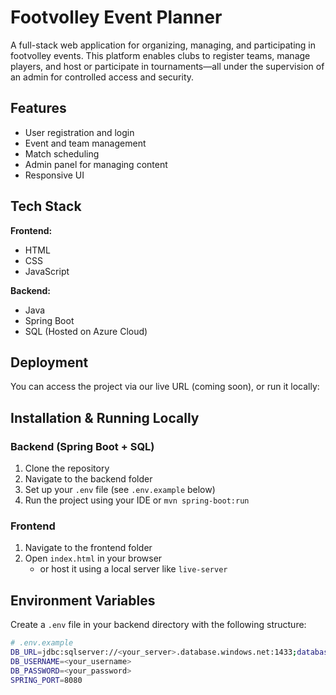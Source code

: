 # Footvolley Event Planner

A full-stack web application for organizing, managing, and participating in footvolley events.
This platform enables clubs to register teams, manage players,
and host or participate in tournaments—all under the supervision of an admin for controlled access and security.

## Features

- User registration and login
- Event and team management
- Match scheduling
- Admin panel for managing content
- Responsive UI

## Tech Stack

**Frontend:**

- HTML
- CSS
- JavaScript

**Backend:**

- Java
- Spring Boot
- SQL (Hosted on Azure Cloud)

## Deployment

You can access the project via our live URL (coming soon), or run it locally:

## Installation & Running Locally

### Backend (Spring Boot + SQL)

1. Clone the repository
2. Navigate to the backend folder
3. Set up your `.env` file (see `.env.example` below)
4. Run the project using your IDE or `mvn spring-boot:run`

### Frontend

1. Navigate to the frontend folder
2. Open `index.html` in your browser
    - or host it using a local server like `live-server`

## Environment Variables

Create a `.env` file in your backend directory with the following structure:

```bash
# .env.example
DB_URL=jdbc:sqlserver://<your_server>.database.windows.net:1433;database=<your_db>
DB_USERNAME=<your_username>
DB_PASSWORD=<your_password>
SPRING_PORT=8080
